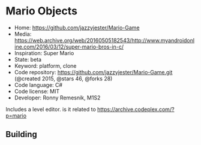 # Mario Objects

- Home: https://github.com/jazzyjester/Mario-Game
- Media: https://web.archive.org/web/20160505182543/http://www.myandroidonline.com/2016/03/12/super-mario-bros-in-c/
- Inspiration: Super Mario
- State: beta
- Keyword: platform, clone
- Code repository: https://github.com/jazzyjester/Mario-Game.git (@created 2015, @stars 46, @forks 28)
- Code language: C#
- Code license: MIT
- Developer: Ronny Remesnik, M1S2

Includes a level editor. is it related to https://archive.codeplex.com/?p=mario

## Building
